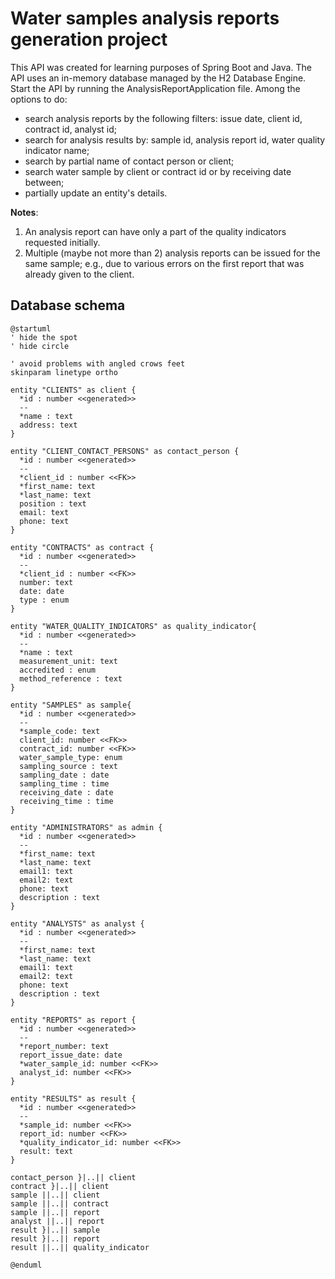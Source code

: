 # Water samples analysis reports generation project

This API was created for learning purposes of Spring Boot and Java. 
The API uses an in-memory database managed by the H2 Database Engine.
Start the API by running the AnalysisReportApplication file.
Among the options to do:
 - search analysis reports by the following filters: issue date, client id, contract id, analyst id;
 - search for analysis results by: sample id, analysis report id, water quality indicator name;
 - search by partial name of contact person or client;
 - search water sample by client or contract id or by receiving date between;
 - partially update an entity's details.

   
**Notes**: 
1. An analysis report can have only a part of the quality indicators requested initially. 
2. Multiple (maybe not more than 2) analysis reports can be issued for the same sample; e.g., due to various errors on the first report that was already given to the client.

## Database schema

```plantuml
@startuml
' hide the spot
' hide circle

' avoid problems with angled crows feet
skinparam linetype ortho

entity "CLIENTS" as client {
  *id : number <<generated>>
  --
  *name : text
  address: text
}

entity "CLIENT_CONTACT_PERSONS" as contact_person {
  *id : number <<generated>>
  --
  *client_id : number <<FK>>
  *first_name: text
  *last_name: text
  position : text
  email: text
  phone: text
}

entity "CONTRACTS" as contract {
  *id : number <<generated>>
  --
  *client_id : number <<FK>>
  number: text
  date: date
  type : enum
}

entity "WATER_QUALITY_INDICATORS" as quality_indicator{
  *id : number <<generated>>
  --
  *name : text
  measurement_unit: text
  accredited : enum
  method_reference : text
}

entity "SAMPLES" as sample{
  *id : number <<generated>>
  --
  *sample_code: text
  client_id: number <<FK>>
  contract_id: number <<FK>>
  water_sample_type: enum
  sampling_source : text
  sampling_date : date
  sampling_time : time
  receiving_date : date
  receiving_time : time
}

entity "ADMINISTRATORS" as admin {
  *id : number <<generated>>
  --
  *first_name: text
  *last_name: text
  email1: text
  email2: text
  phone: text
  description : text
}

entity "ANALYSTS" as analyst {
  *id : number <<generated>>
  --
  *first_name: text
  *last_name: text
  email1: text
  email2: text
  phone: text
  description : text
}

entity "REPORTS" as report {
  *id : number <<generated>>
  --
  *report_number: text
  report_issue_date: date
  *water_sample_id: number <<FK>>
  analyst_id: number <<FK>>
}

entity "RESULTS" as result {
  *id : number <<generated>>
  --
  *sample_id: number <<FK>>
  report_id: number <<FK>>
  *quality_indicator_id: number <<FK>>
  result: text
}

contact_person }|..|| client
contract }|..|| client
sample ||..|| client
sample ||..|| contract
sample ||..|| report
analyst ||..|| report
result }|..|| sample
result }|..|| report
result ||..|| quality_indicator

@enduml
```
